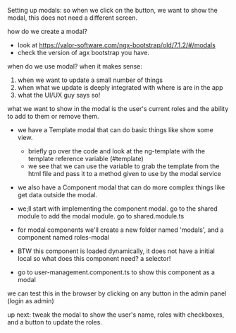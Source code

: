 Setting up modals:
so when we click on the button, we want to show the modal, this does not need a different screen.

how do we create a modal?
* look at https://valor-software.com/ngx-bootstrap/old/7.1.2/#/modals
* check the version of agx bootstrap you have.

when do we use modal? when it makes sense:
1. when we want to update a small number of things
2. when what we update is deeply integrated with where is are in the app
3. what the UI/UX guy says so!

what we want to show in the modal is the user's current roles and the ability to add to them or remove them.

* we have a Template modal that can do basic things like show some view.
    * briefly go over the code and look at the ng-template with the template reference variable (#template)
    * we see that we can use the variable to grab the template from the html file and pass it to a method given to use by the modal service

* we also have a Component modal that can do more complex things like get data outside the modal.

* we;ll start with implementing the component modal.
go to the shared module to add the modal module. go to shared.module.ts

* for modal components we'll create a new folder named 'modals', and a component named roles-modal
* BTW this component is loaded dynamically, it does not have a initial local so what does this component need? a selector!
* go to user-management.component.ts to show this component as a modal

we can test this in the browser by clicking on any button in the admin panel (login as admin)

up next: tweak the modal to show the user's name, roles with checkboxes, and a button to update the roles.




